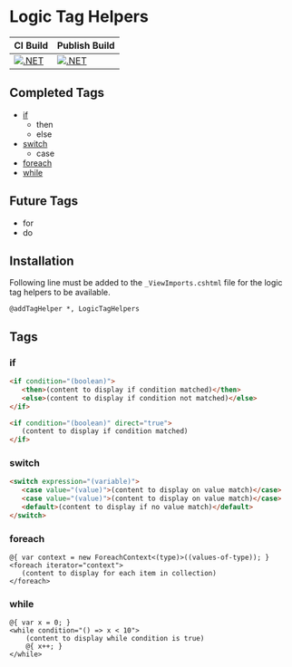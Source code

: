 # Logic Tag Helpers

| CI Build | Publish Build |
| -------- | ------------- |
| [![.NET](https://github.com/StuffOfInterest/LogicTagHelpers/actions/workflows/build-test.yml/badge.svg)](https://github.com/StuffOfInterest/LogicTagHelpers/actions/workflows/build-test.yml) | [![.NET](https://github.com/StuffOfInterest/LogicTagHelpers/actions/workflows/build-test-publish.yml/badge.svg)](https://github.com/StuffOfInterest/LogicTagHelpers/actions/workflows/build-test-publish.yml) |

## Completed Tags

* [if](#if)
  * then
  * else
* [switch](#switch)
  * case
* [foreach](#foreach)
* [while](#while)

## Future Tags

* for
* do

## Installation

Following line must be added to the `_ViewImports.cshtml` file for the logic tag helpers to be available.

```
@addTagHelper *, LogicTagHelpers
```

## Tags

### if

```html
<if condition="(boolean)">
   <then>(content to display if condition matched)</then>
   <else>(content to display if condition not matched)</else>
</if>
```

```html
<if condition="(boolean)" direct="true">
   (content to display if condition matched)
</if>
```

### switch

```html
<switch expression="(variable)">
   <case value="(value)">(content to display on value match)</case>
   <case value="(value)">(content to display on value match)</case>
   <default>(content to display if no value match)</default>
</switch>
```

### foreach

```cshtml
@{ var context = new ForeachContext<(type)>((values-of-type)); }
<foreach iterator="context">
   (content to display for each item in collection)
</foreach>
```

### while

```cshtml
@{ var x = 0; }
<while condition="() => x < 10">
	(content to display while condition is true)
	@{ x++; }
</while>
```